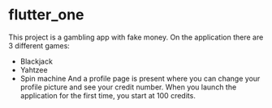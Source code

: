 # flutter_one

This project is a gambling app with fake money.
On the application there are 3 different games:
- Blackjack
- Yahtzee
- Spin machine
And a profile page is present where you can change your profile picture and see your credit number.
When you launch the application for the first time, you start at 100 credits.
